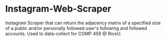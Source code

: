 # Instagram-Web-Scraper

Instagram Scraper that can return the adjacency matrix of a specified size of a public and/or personally followed user's following and followed accounts. Used to data-collect for COMP 459 @ RiceU. 
